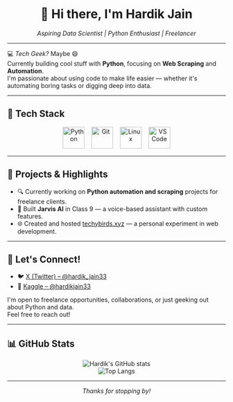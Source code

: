 <h1 align="center">👋 Hi there, I'm Hardik Jain</h1>

<p align="center">
  <em>Aspiring Data Scientist | Python Enthusiast | Freelancer</em>
</p>

---

💻 *Tech Geek?* Maybe 😄  
Currently building cool stuff with **Python**, focusing on **Web Scraping** and **Automation**.  
I'm passionate about using code to make life easier — whether it's automating boring tasks or digging deep into data.

---

## 🔧 Tech Stack

<p align="center"> <img src="https://cdn.jsdelivr.net/gh/devicons/devicon/icons/python/python-original.svg" width="50" alt="Python" /> &nbsp;&nbsp; <img src="https://cdn.jsdelivr.net/gh/devicons/devicon/icons/git/git-original.svg" width="50" alt="Git" /> &nbsp;&nbsp; <img src="https://cdn.jsdelivr.net/gh/devicons/devicon/icons/linux/linux-original.svg" width="50" alt="Linux" /> &nbsp;&nbsp; <img src="https://cdn.jsdelivr.net/gh/devicons/devicon/icons/vscode/vscode-original.svg" width="50" alt="VS Code" /> </p>

---

## 🚀 Projects & Highlights

- 🔍 Currently working on **Python automation and scraping** projects for freelance clients.  
- 🧠 Built **Jarvis AI** in Class 9 — a voice-based assistant with custom features.  
- 🌐 Created and hosted [techybirds.xyz](http://techybirds.xyz) — a personal experiment in web development.

---

## 🤝 Let's Connect!

- 🐦 [X (Twitter) – @hardik_jain33](https://x.com/hardik_jain33)  
- 🧪 [Kaggle – @hardikjain33](https://www.kaggle.com/hardikjain33)

I'm open to freelance opportunities, collaborations, or just geeking out about Python and data.  
Feel free to reach out!

---

## 📊 GitHub Stats

<p align="center">
  <img src="https://github-readme-stats.vercel.app/api?username=hardikjain09&show_icons=true&theme=tokyonight" alt="Hardik's GitHub stats" />
  <br />
  <img src="https://github-readme-stats.vercel.app/api/top-langs/?username=hardikjain09&layout=compact&theme=tokyonight" alt="Top Langs" />
</p>

---

<p align="center">
  <em>Thanks for stopping by!</em>
</p>

